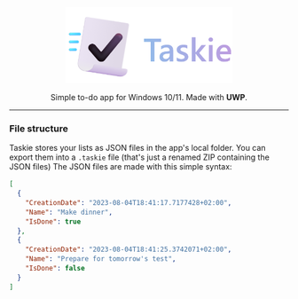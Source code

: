 <p align=center><img src="header.png" alt="Taskie logo" width=300></p>
<p align=center>Simple to-do app for Windows 10/11. Made with <b>UWP</b>.</p>

---

### File structure
Taskie stores your lists as JSON files in the app's local folder. You can export them into a `.taskie` file (that's just a renamed ZIP containing the JSON files) The JSON files are made with this simple syntax:

```json
[
  {
    "CreationDate": "2023-08-04T18:41:17.7177428+02:00",
    "Name": "Make dinner",
    "IsDone": true
  },
  {
    "CreationDate": "2023-08-04T18:41:25.3742071+02:00",
    "Name": "Prepare for tomorrow's test",
    "IsDone": false
  }
]
```
